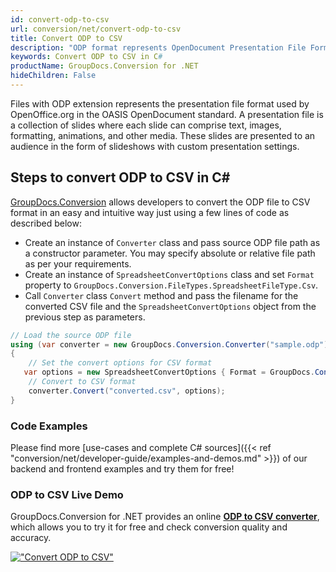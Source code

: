 ```yaml
---
id: convert-odp-to-csv
url: conversion/net/convert-odp-to-csv
title: Convert ODP to CSV
description: "ODP format represents OpenDocument Presentation File Format with .odp extension. Learn how to convert ODP to CSV file programmatically in C# language using GroupDocs.Conversion for .NET library."
keywords: Convert ODP to CSV in C#
productName: GroupDocs.Conversion for .NET
hideChildren: False
---
```


Files with ODP extension represents the presentation file format used by OpenOffice.org in the OASIS OpenDocument standard. A presentation file is a collection of slides where each slide can comprise text, images, formatting, animations, and other media. These slides are presented to an audience in the form of slideshows with custom presentation settings.

## Steps to convert ODP to CSV in C#

[GroupDocs.Conversion](https://products.groupdocs.com/conversion/net) allows developers to convert the ODP file to CSV format in an easy and intuitive way just using a few lines of code as described below:

* Create an instance of `Converter` class and pass source ODP file path as a constructor parameter. You may specify absolute or relative file path as per your requirements. 
* Create an instance of `SpreadsheetConvertOptions` class and set `Format` property to `GroupDocs.Conversion.FileTypes.SpreadsheetFileType.Csv`.
* Call `Converter` class `Convert` method and pass the filename for the converted CSV file and the `SpreadsheetConvertOptions` object from the previous step as parameters.

```csharp
// Load the source ODP file
using (var converter = new GroupDocs.Conversion.Converter("sample.odp"))
{
    // Set the convert options for CSV format
   var options = new SpreadsheetConvertOptions { Format = GroupDocs.Conversion.FileTypes.SpreadsheetFileType.Csv };
    // Convert to CSV format
    converter.Convert("converted.csv", options);
}
```

### Code Examples

Please find more [use-cases and complete C# sources]({{< ref "conversion/net/developer-guide/examples-and-demos.md" >}}) of our backend and frontend examples and try them for free!

### ODP to CSV Live Demo

GroupDocs.Conversion for .NET provides an online [**ODP to CSV converter**](https://products.groupdocs.app/conversion/odp-to-csv), which allows you to try it for free and check conversion quality and accuracy.

[!["Convert ODP to CSV"](conversion/net/images/convert-to-csv/convert-odp-to-csv.png)](https://products.groupdocs.app/conversion/odp-to-csv)